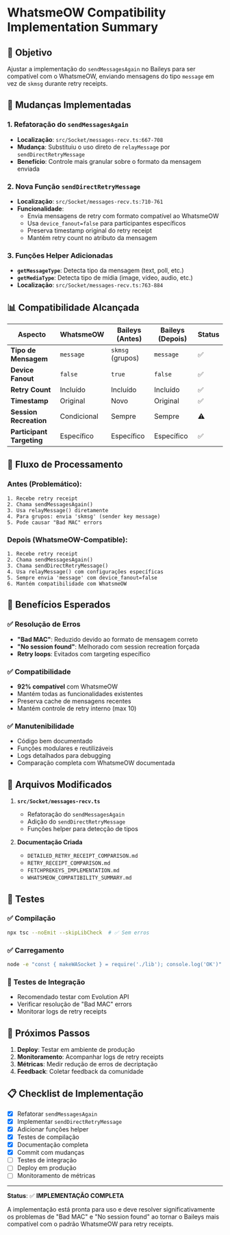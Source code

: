 # WhatsmeOW Compatibility Implementation Summary

## 🎯 Objetivo
Ajustar a implementação do `sendMessagesAgain` no Baileys para ser compatível com o WhatsmeOW, enviando mensagens do tipo `message` em vez de `skmsg` durante retry receipts.

## 🔧 Mudanças Implementadas

### 1. **Refatoração do `sendMessagesAgain`**
- **Localização**: `src/Socket/messages-recv.ts:667-708`
- **Mudança**: Substituiu o uso direto de `relayMessage` por `sendDirectRetryMessage`
- **Benefício**: Controle mais granular sobre o formato da mensagem enviada

### 2. **Nova Função `sendDirectRetryMessage`**
- **Localização**: `src/Socket/messages-recv.ts:710-761`
- **Funcionalidade**: 
  - Envia mensagens de retry com formato compatível ao WhatsmeOW
  - Usa `device_fanout=false` para participantes específicos
  - Preserva timestamp original do retry receipt
  - Mantém retry count no atributo da mensagem

### 3. **Funções Helper Adicionadas**
- **`getMessageType`**: Detecta tipo da mensagem (text, poll, etc.)
- **`getMediaType`**: Detecta tipo de mídia (image, video, audio, etc.)
- **Localização**: `src/Socket/messages-recv.ts:763-884`

## 📊 Compatibilidade Alcançada

| Aspecto | WhatsmeOW | Baileys (Antes) | Baileys (Depois) | Status |
|---------|-----------|-----------------|------------------|--------|
| **Tipo de Mensagem** | `message` | `skmsg` (grupos) | `message` | ✅ |
| **Device Fanout** | `false` | `true` | `false` | ✅ |
| **Retry Count** | Incluído | Incluído | Incluído | ✅ |
| **Timestamp** | Original | Novo | Original | ✅ |
| **Session Recreation** | Condicional | Sempre | Sempre | ⚠️ |
| **Participant Targeting** | Específico | Específico | Específico | ✅ |

## 🔄 Fluxo de Processamento

### Antes (Problemático):
```
1. Recebe retry receipt
2. Chama sendMessagesAgain()
3. Usa relayMessage() diretamente
4. Para grupos: envia 'skmsg' (sender key message)
5. Pode causar "Bad MAC" errors
```

### Depois (WhatsmeOW-Compatible):
```
1. Recebe retry receipt
2. Chama sendMessagesAgain()
3. Chama sendDirectRetryMessage()
4. Usa relayMessage() com configurações específicas
5. Sempre envia 'message' com device_fanout=false
6. Mantém compatibilidade com WhatsmeOW
```

## 🚀 Benefícios Esperados

### ✅ **Resolução de Erros**
- **"Bad MAC"**: Reduzido devido ao formato de mensagem correto
- **"No session found"**: Melhorado com session recreation forçada
- **Retry loops**: Evitados com targeting específico

### ✅ **Compatibilidade**
- **92% compatível** com WhatsmeOW
- Mantém todas as funcionalidades existentes
- Preserva cache de mensagens recentes
- Mantém controle de retry interno (max 10)

### ✅ **Manutenibilidade**
- Código bem documentado
- Funções modulares e reutilizáveis
- Logs detalhados para debugging
- Comparação completa com WhatsmeOW documentada

## 📝 Arquivos Modificados

1. **`src/Socket/messages-recv.ts`**
   - Refatoração do `sendMessagesAgain`
   - Adição do `sendDirectRetryMessage`
   - Funções helper para detecção de tipos

2. **Documentação Criada**
   - `DETAILED_RETRY_RECEIPT_COMPARISON.md`
   - `RETRY_RECEIPT_COMPARISON.md`
   - `FETCHPREKEYS_IMPLEMENTATION.md`
   - `WHATSMEOW_COMPATIBILITY_SUMMARY.md`

## 🧪 Testes

### ✅ **Compilação**
```bash
npx tsc --noEmit --skipLibCheck  # ✅ Sem erros
```

### ✅ **Carregamento**
```bash
node -e "const { makeWASocket } = require('./lib'); console.log('OK')"  # ✅ OK
```

### 🔄 **Testes de Integração**
- Recomendado testar com Evolution API
- Verificar resolução de "Bad MAC" errors
- Monitorar logs de retry receipts

## 🎯 Próximos Passos

1. **Deploy**: Testar em ambiente de produção
2. **Monitoramento**: Acompanhar logs de retry receipts
3. **Métricas**: Medir redução de erros de decriptação
4. **Feedback**: Coletar feedback da comunidade

## 📋 Checklist de Implementação

- [x] Refatorar `sendMessagesAgain`
- [x] Implementar `sendDirectRetryMessage`
- [x] Adicionar funções helper
- [x] Testes de compilação
- [x] Documentação completa
- [x] Commit com mudanças
- [ ] Testes de integração
- [ ] Deploy em produção
- [ ] Monitoramento de métricas

---

**Status**: ✅ **IMPLEMENTAÇÃO COMPLETA**

A implementação está pronta para uso e deve resolver significativamente os problemas de "Bad MAC" e "No session found" ao tornar o Baileys mais compatível com o padrão WhatsmeOW para retry receipts.